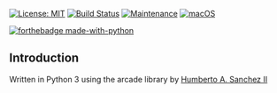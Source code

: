 [![License: MIT](https://img.shields.io/badge/License-MIT-yellow.svg)](https://opensource.org/licenses/MIT)
[![Build Status](https://app.travis-ci.com/hasii2011/PyArcadeStarTrek.svg?branch=master)](https://app.travis-ci.com/hasii2011/PyArcadeStarTrek)
[![Maintenance](https://img.shields.io/badge/Maintained%3F-yes-green.svg)](https://GitHub.com/Naereen/StrapDown.js/graphs/commit-activity)
[![macOS](https://svgshare.com/i/ZjP.svg)](https://svgshare.com/i/ZjP.svg)

[![forthebadge made-with-python](http://ForTheBadge.com/images/badges/made-with-python.svg)](https://www.python.org/)

## Introduction
Written in Python 3 using the arcade library by [Humberto A. Sanchez II](https://www.linkedin.com/in/hasii/)
